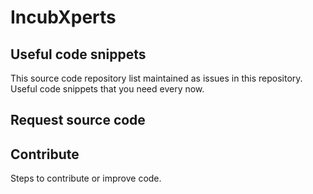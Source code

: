 # IncubXperts 

## Useful code snippets 

This source code repository list maintained as issues in this repository.  
Useful code snippets that you need every now. 


## Request source code 



## Contribute 
 
 Steps to contribute or improve code. 

